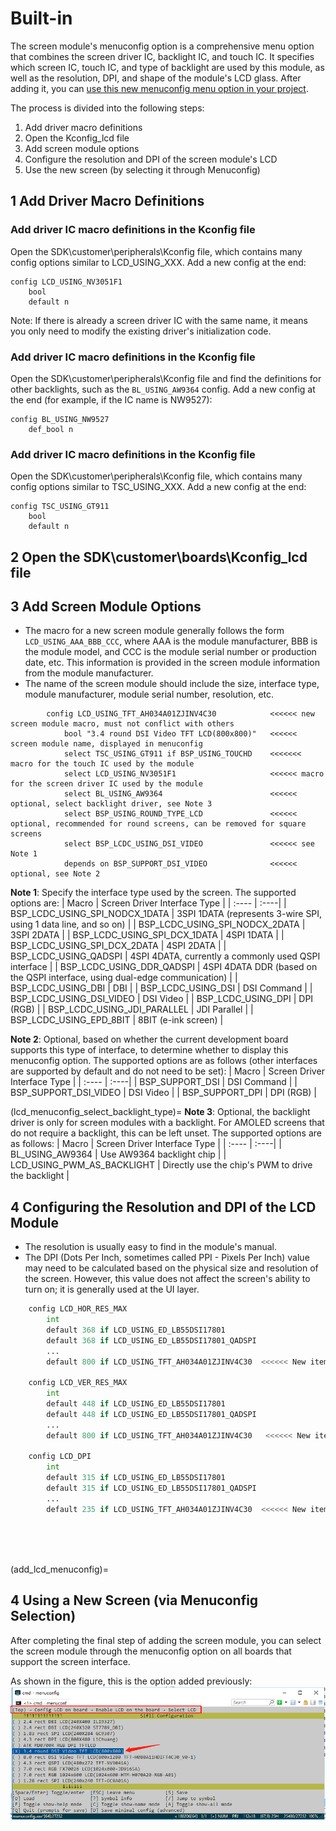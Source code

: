 # Built-in

The screen module's menuconfig option is a comprehensive menu option that combines the screen driver IC, backlight IC, and touch IC. It specifies which screen IC, touch IC, and type of backlight are used by this module, as well as the resolution, DPI, and shape of the module's LCD glass. After adding it, you can [use this new menuconfig menu option in your project](add_lcd_menuconfig).

The process is divided into the following steps:
1. Add driver macro definitions
2. Open the Kconfig_lcd file
3. Add screen module options
4. Configure the resolution and DPI of the screen module's LCD
5. Use the new screen (by selecting it through Menuconfig)

## 1 Add Driver Macro Definitions
### Add driver IC macro definitions in the Kconfig file
Open the SDK\customer\peripherals\Kconfig file, which contains many config options similar to LCD_USING_XXX. Add a new config at the end:
```
config LCD_USING_NV3051F1
    bool
    default n
```
Note: If there is already a screen driver IC with the same name, it means you only need to modify the existing driver's initialization code.
### Add driver IC macro definitions in the Kconfig file

Open the SDK\customer\peripherals\Kconfig file and find the definitions for other backlights, such as the `BL_USING_AW9364` config. Add a new config at the end (for example, if the IC name is NW9527):
```
config BL_USING_NW9527
    def_bool n
```
### Add driver IC macro definitions in the Kconfig file
Open the SDK\customer\peripherals\Kconfig file, which contains many config options similar to TSC_USING_XXX. Add a new config at the end:
```
config TSC_USING_GT911
    bool
    default n
```

## 2 Open the SDK\customer\boards\Kconfig_lcd file
## 3 Add Screen Module Options
- The macro for a new screen module generally follows the form `LCD_USING_AAA_BBB_CCC`, where AAA is the module manufacturer, BBB is the module model, and CCC is the module serial number or production date, etc. This information is provided in the screen module information from the module manufacturer.
- The name of the screen module should include the size, interface type, module manufacturer, module serial number, resolution, etc.
```
        config LCD_USING_TFT_AH034A01ZJINV4C30            <<<<<< new screen module macro, must not conflict with others
            bool "3.4 round DSI Video TFT LCD(800x800)"   <<<<<< screen module name, displayed in menuconfig
            select TSC_USING_GT911 if BSP_USING_TOUCHD    <<<<<<< macro for the touch IC used by the module
            select LCD_USING_NV3051F1                     <<<<<< macro for the screen driver IC used by the module
            select BL_USING_AW9364                        <<<<<< optional, select backlight driver, see Note 3
            select BSP_USING_ROUND_TYPE_LCD               <<<<<< optional, recommended for round screens, can be removed for square screens
            select BSP_LCDC_USING_DSI_VIDEO               <<<<<< see Note 1
            depends on BSP_SUPPORT_DSI_VIDEO              <<<<<< optional, see Note 2
```

**Note 1**: 
Specify the interface type used by the screen. The supported options are:
| Macro | Screen Driver Interface Type |
| :---- | :----|
| BSP_LCDC_USING_SPI_NODCX_1DATA | 3SPI 1DATA (represents 3-wire SPI, using 1 data line, and so on) |
| BSP_LCDC_USING_SPI_NODCX_2DATA | 3SPI 2DATA  |
| BSP_LCDC_USING_SPI_DCX_1DATA   | 4SPI 1DATA  |
| BSP_LCDC_USING_SPI_DCX_2DATA   | 4SPI 2DATA  |
| BSP_LCDC_USING_QADSPI          | 4SPI 4DATA, currently a commonly used QSPI interface  |
| BSP_LCDC_USING_DDR_QADSPI      | 4SPI 4DATA DDR (based on the QSPI interface, using dual-edge communication)  |
| BSP_LCDC_USING_DBI             |  DBI |
| BSP_LCDC_USING_DSI             |  DSI Command |
| BSP_LCDC_USING_DSI_VIDEO       |  DSI Video |
| BSP_LCDC_USING_DPI             |  DPI (RGB) |
| BSP_LCDC_USING_JDI_PARALLEL    |  JDI Parallel |
| BSP_LCDC_USING_EPD_8BIT        |  8BIT (e-ink screen)  |

**Note 2**: 
Optional, based on whether the current development board supports this type of interface, to determine whether to display this menuconfig option.
The supported options are as follows (other interfaces are supported by default and do not need to be set):
| Macro | Screen Driver Interface Type |
| :---- | :----|
| BSP_SUPPORT_DSI             |  DSI Command |
| BSP_SUPPORT_DSI_VIDEO       |  DSI Video |
| BSP_SUPPORT_DPI             |  DPI (RGB) |

(lcd_menuconfig_select_backlight_type)=
**Note 3**: 
Optional, the backlight driver is only for screen modules with a backlight. For AMOLED screens that do not require a backlight, this can be left unset.
The supported options are as follows:
| Macro | Screen Driver Interface Type |
| :---- | :----|
| BL_USING_AW9364             |  Use AW9364 backlight chip |
| LCD_USING_PWM_AS_BACKLIGHT  |  Directly use the chip's PWM to drive the backlight |

## 4 Configuring the Resolution and DPI of the LCD Module
- The resolution is usually easy to find in the module's manual.
- The DPI (Dots Per Inch, sometimes called PPI - Pixels Per Inch) value may need to be calculated based on the physical size and resolution of the screen. However, this value does not affect the screen's ability to turn on; it is generally used at the UI layer.
```py
    config LCD_HOR_RES_MAX
        int
        default 368 if LCD_USING_ED_LB55DSI17801
        default 368 if LCD_USING_ED_LB55DSI17801_QADSPI
        ...
        default 800 if LCD_USING_TFT_AH034A01ZJINV4C30  <<<<<< New item, the number represents the horizontal resolution is 800

    config LCD_VER_RES_MAX
        int
        default 448 if LCD_USING_ED_LB55DSI17801
        default 448 if LCD_USING_ED_LB55DSI17801_QADSPI
        ...
        default 800 if LCD_USING_TFT_AH034A01ZJINV4C30   <<<<<< New item, the number represents the vertical resolution is 800

    config LCD_DPI
        int
        default 315 if LCD_USING_ED_LB55DSI17801
        default 315 if LCD_USING_ED_LB55DSI17801_QADSPI
        ...
        default 235 if LCD_USING_TFT_AH034A01ZJINV4C30  <<<<<< New item, the number represents the DPI value is 235

```

<br>
<br>
<br>

(add_lcd_menuconfig)=
## 4 Using a New Screen (via Menuconfig Selection)
After completing the final step of adding the screen module, you can select the screen module through the menuconfig option on all boards that support the screen interface.

As shown in the figure, this is the option added previously:
![alt text](assets/menuconfig_select_lcd_module.png)
<br>
<br>
<br>